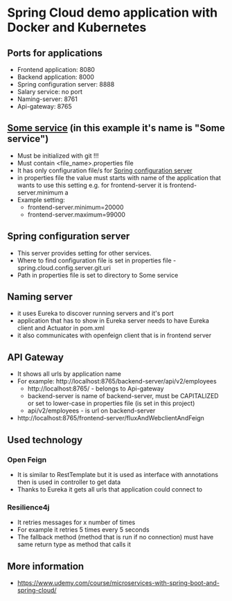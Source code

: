 # Spring Cloud demo application with Docker and Kubernetes

## Ports for applications
- Frontend application: 8080
- Backend application: 8000
- Spring configuration server: 8888
- Salary service: no port
- Naming-server: 8761
- Api-gateway: 8765

## [Some service](#someService) (in this example it's name is "Some service")
- Must be initialized with git !!!
- Must contain <file_name>.properties file  
- It has only configuration file/s for [Spring configuration server](#springConfigurationServer)
- in properties file the value must starts with name of the application that wants to use this setting e.g. for frontend-server it is frontend-server.minimum a
- Example setting:
  - frontend-server.minimum=20000
  - frontend-server.maximum=99000

## <a name="springConfigurationServer">Spring configuration server</a> 
- This server provides setting for other services.
- Where to find configuration file is set in properties file - spring.cloud.config.server.git.uri
- Path in properties file is set to directory to <a name="someService">Some service</a>

## Naming server
- it uses Eureka to discover running servers and it's port
- application that has to show in Eureka server needs to have Eureka client and Actuator in pom.xml
- it also communicates with openfeign client that is in frontend server

## API Gateway
- It shows all urls by application name
- For example: http://localhost:8765/backend-server/api/v2/employees
  - http://localhost:8765/ - belongs to Api-gateway
  - backend-server is name of backend-server, must be CAPITALIZED or set to lower-case in properties file (is set in this project)
  - api/v2/employees - is url on backend-server
- http://localhost:8765/frontend-server/fluxAndWebclientAndFeign

## Used technology
### Open Feign
- It is similar to RestTemplate but it is used as interface with annotations then is used in controller to get data 
- Thanks to Eureka it gets all urls that application could connect to

### Resilience4j
- It retries messages for x number of times
- For example it retries 5 times every 5 seconds
- The fallback method (method that is run if no connection) must have same return type as method that calls it

## More information
- https://www.udemy.com/course/microservices-with-spring-boot-and-spring-cloud/
